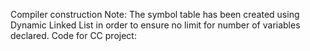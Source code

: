 
Compiler construction
Note: The symbol table has been created using Dynamic Linked List in order to ensure no limit for number of variables declared.
 Code for CC project:
